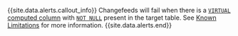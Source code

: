{{site.data.alerts.callout_info}}
Changefeeds will fail when there is a [`VIRTUAL` computed column](computed-columns.html) with [`NOT NULL`](not-null.html) present in the target table. See [Known Limitations](#known-limitations) for more information.
{{site.data.alerts.end}}
